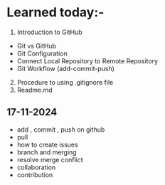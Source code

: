 # Learned today:-

1. Introduction to GitHub

- Git vs GitHub
- Git Configuration
- Connect Local Repository to Remote Repository
- Git Workflow (add-commit-push)

2. Procedure to using .gitignore file
3. Readme.md



## 17-11-2024
- add , commit , push on github
- pull
- how to create issues
- branch and merging
- resolve merge conflict
- collaboration
- contribution

